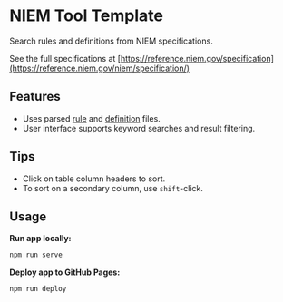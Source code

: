 
# NIEM Tool Template

Search rules and definitions from NIEM specifications.

See the full specifications at [https://reference.niem.gov/specification](https://reference.niem.gov/niem/specification/)

## Features

- Uses parsed [rule](https://github.com/cdmgtri/niem-specification-utils-js/blob/dev/niem-rules.json) and [definition](https://github.com/cdmgtri/niem-specification-utils-js/blob/dev/niem-defs.json) files.
- User interface supports keyword searches and result filtering.

## Tips

- Click on table column headers to sort.
- To sort on a secondary column, use `shift`-click.

## Usage

**Run app locally:**

```bash
npm run serve
```

**Deploy app to GitHub Pages:**

```bash
npm run deploy
```
